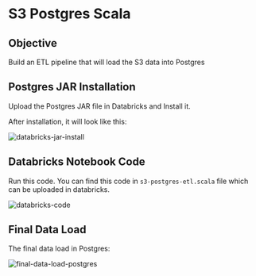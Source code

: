 # S3 Postgres Scala

## Objective

Build an ETL pipeline that will load the S3 data into Postgres

## Postgres JAR Installation

Upload the Postgres JAR file in Databricks and Install it. 

After installation, it will look like this:

![databricks-jar-install](https://user-images.githubusercontent.com/62965911/215260736-4c658e0a-784b-4bf9-b763-c12d0d6ba6fd.png)

## Databricks Notebook Code

Run this code. You can find this code in `s3-postgres-etl.scala` file which can be uploaded in databricks.

![databricks-code](https://user-images.githubusercontent.com/62965911/215260732-32c3c6da-0173-41f4-812c-79b1373e3e98.png)

## Final Data Load

The final data load in Postgres:

![final-data-load-postgres](https://user-images.githubusercontent.com/62965911/215260737-fb969b0a-5ef4-40f6-bacb-689582ed2f0e.png)